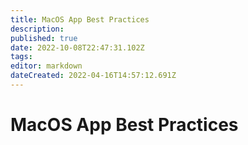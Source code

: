 ```yaml
---
title: MacOS App Best Practices
description: 
published: true
date: 2022-10-08T22:47:31.102Z
tags: 
editor: markdown
dateCreated: 2022-04-16T14:57:12.691Z
---
```


# MacOS App Best Practices

